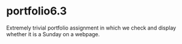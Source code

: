 # portfolio6.3
Extremely trivial portfolio assignment in which we check and display whether it is a Sunday on a webpage.
